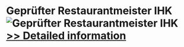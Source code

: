# Geprüfter Restaurantmeister IHK<br />![Geprüfter Restaurantmeister IHK](https://mycommerce.akamaized.net/api/pimages/P300481288/BIG/300481288.JPG)<br />[>> Detailed information](https://secure.shareit.com/shareit/product.html?productid=300481288&affiliateid=200057808)